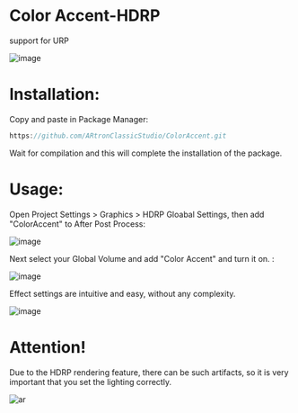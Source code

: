 # Color Accent-HDRP

support for URP

![image](https://github.com/ARtronClassicStudio/ColorAccent-HDRP/assets/68843488/bc2f940a-8e36-4e22-bcd7-1bba5ecdfe8f)


# Installation:
Copy and paste in Package Manager:

```C#
https://github.com/ARtronClassicStudio/ColorAccent.git
```



Wait for compilation and this will complete the installation of the package.

# Usage:

Open Project Settings > Graphics > HDRP Gloabal Settings, then add "ColorAccent" to After Post Process:

![image](https://github.com/ARtronClassicStudio/ColorAccent-HDRP/assets/68843488/78d296f8-4a1f-429f-9542-f5579917225a)



Next select your Global Volume and add "Color Accent" and turn it on. :

![image](https://github.com/ARtronClassicStudio/ColorAccent-HDRP/assets/68843488/fb28b7f5-e238-4c0b-9380-fa37ebc3a3d9)



Effect settings are intuitive and easy, without any complexity.

![image](https://github.com/ARtronClassicStudio/ColorAccent-HDRP/assets/68843488/a638b81e-32d1-4366-b007-91349ec408ca)


# Attention! 

Due to the HDRP rendering feature, there can be such artifacts, so it is very important that you set the lighting correctly.

![ar](https://github.com/ARtronClassicStudio/ColorAccent-HDRP/assets/68843488/f37eed76-d93c-4ddb-a8eb-97f01956113f)

